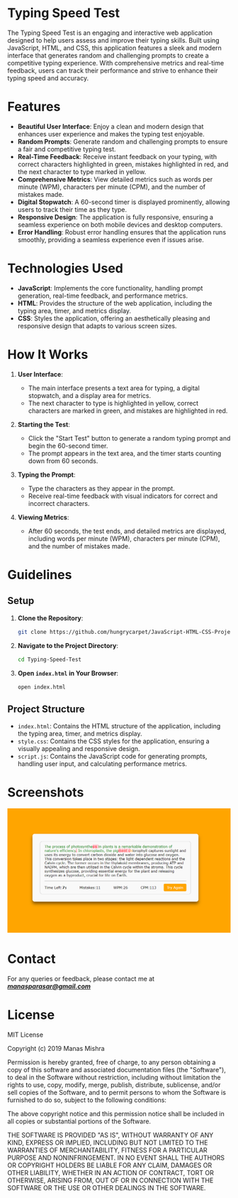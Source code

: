 # Typing Speed Test

The Typing Speed Test is an engaging and interactive web application designed to help users assess and improve their typing skills. Built using JavaScript, HTML, and CSS, this application features a sleek and modern interface that generates random and challenging prompts to create a competitive typing experience. With comprehensive metrics and real-time feedback, users can track their performance and strive to enhance their typing speed and accuracy.

# Features
* **Beautiful User Interface**: Enjoy a clean and modern design that enhances user experience and makes the typing test enjoyable.
* **Random Prompts**: Generate random and challenging prompts to ensure a fair and competitive typing test.
* **Real-Time Feedback**: Receive instant feedback on your typing, with correct characters highlighted in green, mistakes highlighted in red, and the next character to type marked in yellow.
* **Comprehensive Metrics**: View detailed metrics such as words per minute (WPM), characters per minute (CPM), and the number of mistakes made.
* **Digital Stopwatch**: A 60-second timer is displayed prominently, allowing users to track their time as they type.
* **Responsive Design**: The application is fully responsive, ensuring a seamless experience on both mobile devices and desktop computers.
* **Error Handling**: Robust error handling ensures that the application runs smoothly, providing a seamless experience even if issues arise.

# Technologies Used
* **JavaScript**: Implements the core functionality, handling prompt generation, real-time feedback, and performance metrics.
* **HTML**: Provides the structure of the web application, including the typing area, timer, and metrics display.
* **CSS**: Styles the application, offering an aesthetically pleasing and responsive design that adapts to various screen sizes.

# How It Works
1. **User Interface**:
    * The main interface presents a text area for typing, a digital stopwatch, and a display area for metrics.
    * The next character to type is highlighted in yellow, correct characters are marked in green, and mistakes are highlighted in red.

2. **Starting the Test**:
    * Click the "Start Test" button to generate a random typing prompt and begin the 60-second timer.
    * The prompt appears in the text area, and the timer starts counting down from 60 seconds.

3. **Typing the Prompt**:
    * Type the characters as they appear in the prompt.
    * Receive real-time feedback with visual indicators for correct and incorrect characters.

4. **Viewing Metrics**:
    * After 60 seconds, the test ends, and detailed metrics are displayed, including words per minute (WPM), characters per minute (CPM), and the number of mistakes made.

# Guidelines
## Setup
1. **Clone the Repository**:
    ```bash
    git clone https://github.com/hungrycarpet/JavaScript-HTML-CSS-Projects.git
    ```
2. **Navigate to the Project Directory**:
    ```bash
    cd Typing-Speed-Test
    ```
3. **Open `index.html` in Your Browser**:
    ```bash
    open index.html
    ```

## Project Structure
* `index.html`: Contains the HTML structure of the application, including the typing area, timer, and metrics display.
* `style.css`: Contains the CSS styles for the application, ensuring a visually appealing and responsive design.
* `script.js`: Contains the JavaScript code for generating prompts, handling user input, and calculating performance metrics.

# Screenshots
![Typing Speed Test Interface](assets/screenshot.png "Typing Speed Test Interface")

# Contact
For any queries or feedback, please contact me at ***manasparasar@gmail.com***

# License
MIT License

Copyright (c) 2019 Manas Mishra

Permission is hereby granted, free of charge, to any person obtaining a copy
of this software and associated documentation files (the "Software"), to deal
in the Software without restriction, including without limitation the rights
to use, copy, modify, merge, publish, distribute, sublicense, and/or sell
copies of the Software, and to permit persons to whom the Software is
furnished to do so, subject to the following conditions:

The above copyright notice and this permission notice shall be included in all
copies or substantial portions of the Software.

THE SOFTWARE IS PROVIDED "AS IS", WITHOUT WARRANTY OF ANY KIND, EXPRESS OR
IMPLIED, INCLUDING BUT NOT LIMITED TO THE WARRANTIES OF MERCHANTABILITY,
FITNESS FOR A PARTICULAR PURPOSE AND NONINFRINGEMENT. IN NO EVENT SHALL THE
AUTHORS OR COPYRIGHT HOLDERS BE LIABLE FOR ANY CLAIM, DAMAGES OR OTHER
LIABILITY, WHETHER IN AN ACTION OF CONTRACT, TORT OR OTHERWISE, ARISING FROM,
OUT OF OR IN CONNECTION WITH THE SOFTWARE OR THE USE OR OTHER DEALINGS IN THE
SOFTWARE.
